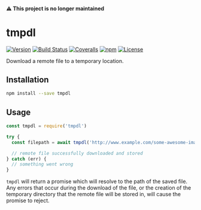 #### ⚠️ This project is no longer maintained

# tmpdl

[![Version](https://img.shields.io/npm/v/tmpdl.svg?style=flat-square)](https://www.npmjs.com/package/tmpdl)
[![Build Status](https://img.shields.io/github/actions/workflow/status/mike182uk/tmpdl/ci.yml?branch=main&style=flat-square)](https://github.com/mike182uk/tmpdl/actions/workflows/ci.yml?query=workflow%3ACI)
[![Coveralls](https://img.shields.io/coveralls/mike182uk/tmpdl/main.svg?style=flat-square)](https://coveralls.io/r/mike182uk/tmpdl)
[![npm](https://img.shields.io/npm/dm/tmpdl.svg?style=flat-square)](https://www.npmjs.com/package/tmpdl)
[![License](https://img.shields.io/github/license/mike182uk/tmpdl.svg?style=flat-square)](https://www.npmjs.com/package/tmpdl)

Download a remote file to a temporary location.

## Installation

```bash
npm install --save tmpdl
```

## Usage

```js
const tmpdl = require('tmpdl')

try {
  const filepath = await tmpdl('http://www.example.com/some-awesome-image.jpg')

  // remote file successfully downloaded and stored
} catch (err) {
  // something went wrong
}
```

`tmpdl` will return a promise which will resolve to the path of the saved file. Any errors that occur during the download of the file, or the creation of the temporary directory that the remote file will be stored in, will cause the promise to reject.
